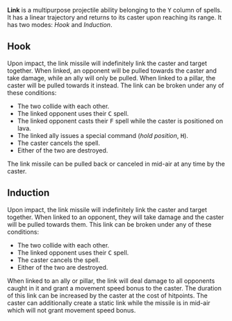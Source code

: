 **Link** is a multipurpose projectile ability belonging to the <kbd>Y</kbd> column of spells. It has a linear trajectory and returns to its caster upon reaching its range. It has two modes: *Hook* and *Induction*.

## Hook

Upon impact, the link missile will indefinitely link the caster and target together. When linked, an opponent will be pulled towards the caster and take damage, while an ally will only be pulled. When linked to a pillar, the caster will be pulled towards it instead. The link can be broken under any of these conditions:

- The two collide with each other.
- The linked opponent uses their <kbd>C</kbd> spell.
- The linked opponent casts their <kbd>F</kbd> spell while the caster is positioned on lava.
- The linked ally issues a special command (*hold position*, <kbd>H</kbd>).
- The caster cancels the spell.
- Either of the two are destroyed.

The link missile can be pulled back or canceled in mid-air at any time by the caster.

## Induction

Upon impact, the link missile will indefinitely link the caster and target together. When linked to an opponent, they will take damage and the caster will be pulled towards them. This link can be broken under any of these conditions:

- The two collide with each other.
- The linked opponent uses their <kbd>C</kbd> spell.
- The caster cancels the spell.
- Either of the two are destroyed.

When linked to an ally or pillar, the link will deal damage to all opponents caught in it and grant a movement speed bonus to the caster. The duration of this link can be increased by the caster at the cost of hitpoints. The caster can additionally create a static link while the missile is in mid-air which will not grant movement speed bonus.
